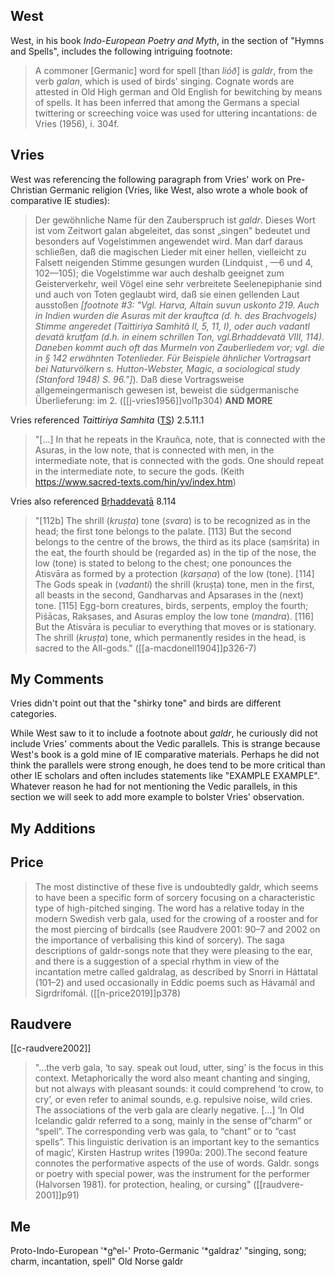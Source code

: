 
## West
West, in his book *Indo-European Poetry and Myth*, in the section of "Hymns and Spells", includes the following intriguing footnote:
> A commoner [Germanic] word for spell [than *lióð*] is *galdr*, from the verb *galan*, which is used of birds' singing.  Cognate words are attested in Old High german and Old English for bewitching by means of spells. It has been inferred that among the Germans a special twittering or screeching voice was used for uttering incantations: de Vries (1956), i. 304f.
## Vries
West was referencing the following paragraph from Vries' work on Pre-Christian Germanic religion (Vries, like West, also wrote a whole book of comparative IE studies):
> Der gewöhnliche Name für den Zauberspruch ist *galdr*.  Dieses Wort ist vom Zeitwort galan abgeleitet, das sonst „singen" bedeutet und besonders auf Vogelstimmen angewendet wird.  Man darf daraus schließen, daß die magischen Lieder mit einer hellen, vielleicht zu Falsett neigenden Stimme gesungen wurden (Lindquist , —6 und 4, 102—105); die Vogelstimme war auch deshalb geeignet zum Geisterverkehr, weil Vögel eine sehr verbreitete Seelenepiphanie sind und auch von Toten geglaubt wird, daß sie einen gellenden Laut ausstoßen *[footnote #3: "Vgl. Harva, Altain suvun uskonto 219. Auch in Indien wurden die Asuras mit der krauftca (d. h. des Brachvogels) Stimme angeredet (Taittiriya Samhitâ II, 5, 11, I), oder auch vadantl devatä krutfam (d.h. in einem schrillen Ton, vgl.Brhaddevatä VIII, 114). Daneben kommt auch oft das Murmeln von Zauberliedem vor; vgl. die in § 142 erwähnten Totenlieder. Für Beispiele ähnlicher Vortragsart bei Naturvölkern s. Hutton-Webster, Magic, a sociological study (Stanford 1948) S. 96."]*).  Daß diese Vortragsweise allgemeingermanisch gewesen ist, beweist die südgermanische Überlieferung: im 2. ([[j-vries1956]]vol1p304) **AND MORE**

Vries referenced *Taittiriya Samhita* ([TS](https://en.wikipedia.org/wiki/Taittiriya-Shakha)) 2.5.11.1
> "[...] In that he repeats in the Krauñca, note, that is connected with the Asuras, in the low note, that is connected with men, in the intermediate note, that is connected with the gods. One should repeat in the intermediate note, to secure the gods. (Keith https://www.sacred-texts.com/hin/yv/index.htm)

Vries also referenced [Bṛhaddevatā](https://en.wikipedia.org/wiki/B%E1%B9%9Bhaddevat%C4%81) 8.114

> "[112b] The shrill (*kruṣṭa*) tone (*svara*) is to be recognized as in the head; the first tone belongs to the palate. [113] But the second belongs to the centre of the brows, the third as its place (saṃśrita) in the eat, the fourth should be (regarded as) in the tip of the nose, the low (tone) is stated to belong to the chest; one ponounces the Atisvāra as formed by a protection (*karṣaṇa*) of the low (tone). [114] The Gods speak in (*vadanti*) the shrill (kruṣṭa) tone, men in the first, all beasts in the second, Gandharvas and Apsarases in the (next) tone. [115] Egg-born creatures, birds, serpents, employ the fourth; Piśācas, Rakṣases, and Asuras employ the low tone (*mandra*). [116] But the Atisvāra is peculiar to everything that moves or is stationary. The shrill (*kruṣṭa*) tone, which permanently resides in the head, is sacred to the All-gods." ([[a-macdonell1904]]p326-7) 

## My Comments
Vries didn't point out that the "shirky tone" and birds are different categories.

While West saw to it to include a footnote about *galdr*, he curiously did not include Vries' comments about the Vedic parallels.  This is strange because West's book is a gold mine of IE comparative materials.  Perhaps he did not think the parallels were strong enough, he does tend to be more critical than other IE scholars and often includes statements like "EXAMPLE EXAMPLE".  Whatever reason he had for not mentioning the Vedic parallels, in this section we will seek to add more example to bolster Vries' observation.
## My Additions


## Price
> The most distinctive of these five is undoubtedly galdr, which seems to have been a specific form of sorcery focusing on a characteristic type of high-pitched singing. The word has a relative today in the modern Swedish verb gala, used for the crowing of a rooster and for the most piercing of birdcalls (see Raudvere 2001: 90–7 and 2002 on the importance of verbalising this kind of sorcery). The saga descriptions of galdr-songs note that they were pleasing to the ear, and there is a suggestion of a special rhythm in view of the incantation metre called galdralag, as described by Snorri in Háttatal (101–2) and used occasionally in Eddic poems such as Hávamál and Sigrdrífomál. ([[n-price2019]]p378)

## Raudvere 
[[c-raudvere2002]]
> "...the verb gala, ‘to say. speak out loud, utter, sing’ is the focus in this context. Metaphorically the word also meant chanting and singing, but not always with pleasant sounds: it could comprehend ‘to crow, to cry’, or even refer to animal sounds, e.g. repulsive noise, wild cries. The associations of the verb gala are clearly negative. [...] ‘In Old Icelandic galdr referred to a song, mainly in the sense of“charm” or “spell”. The corresponding verb was gala, to “chant” or to “cast spells”. This linguistic derivation is an important key to the semantics of magic’, Kirsten Hastrup writes (1990a: 200).The second feature connotes the performative aspects of the use of words. Galdr. songs or poetry with special power, was the instrument for the performer (Halvorsen 1981). for protection, healing, or cursing" ([[raudvere-2001]]p91) 



## Me
Proto-Indo-European '*gʰel-'
Proto-Germanic '*galdraz' "singing, song; charm, incantation, spell"
Old Norse galdr